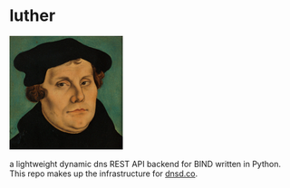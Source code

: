 luther
======

![Martin Luther](luther.png)

a lightweight dynamic dns REST API backend for BIND written in Python. This repo makes up the infrastructure for [dnsd.co](https://dnsd.co).

